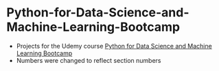 # Python-for-Data-Science-and-Machine-Learning-Bootcamp
- Projects for the Udemy course [Python for Data Science and Machine Learning Bootcamp](https://www.udemy.com/course/python-for-data-science-and-machine-learning-bootcamp/)<br>
- Numbers were changed to reflect section numbers
